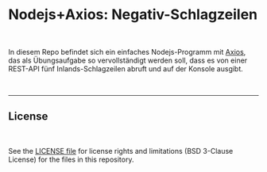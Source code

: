 # Nodejs+Axios: Negativ-Schlagzeilen #

<br>

In diesem Repo befindet sich ein einfaches Nodejs-Programm mit [Axios](https://www.npmjs.com/package/axios),
das als Übungsaufgabe so vervollständigt werden soll, dass es von einer REST-API fünf Inlands-Schlagzeilen
abruft und auf der Konsole ausgibt.

<br>

----

## License ##

<br>

See the [LICENSE file](LICENSE.md) for license rights and limitations (BSD 3-Clause License)
for the files in this repository.

<br>

